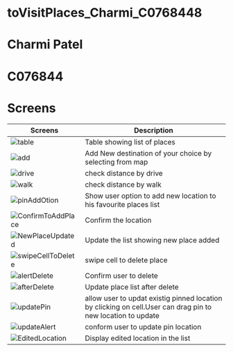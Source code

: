 # toVisitPlaces_Charmi_C0768448
# Charmi Patel

# C076844
# Screens

Screens | Description
--- | ---
<img src="https://s7.gifyu.com/images/tableeaa857dffa6dda37.png" alt="table" border="0"> |  Table showing list of places 
<img src="https://s7.gifyu.com/images/addba4e062e3ffd40cf.png" alt="add" border="0"> | Add New destination of your choice by selecting from map
<img src="https://s7.gifyu.com/images/drivee24f5635ea6446c7.png" alt="drive" border="0"> | check distance by drive
<img src="https://s7.gifyu.com/images/walk4f1b4b339c345cc7.png" alt="walk" border="0"> |  check distance by walk
<img src="https://s7.gifyu.com/images/pinAddOtion.png" alt="pinAddOtion" border="0"> |  Show user option to add new location to his favourite places list
<img src="https://s7.gifyu.com/images/ConfirmToAddPlace.png" alt="ConfirmToAddPlace" border="0"> | Confirm the location
<img src="https://s7.gifyu.com/images/NewPlaceUpdated.png" alt="NewPlaceUpdated" border="0"> | Update the list showing new place added
<img src="https://s7.gifyu.com/images/swipeCellToDelete.png" alt="swipeCellToDelete" border="0"> | swipe cell to delete place
<img src="https://s7.gifyu.com/images/alertDelete.png" alt="alertDelete" border="0"> | Confirm user to delete
<img src="https://s7.gifyu.com/images/afterDelete.png" alt="afterDelete" border="0"> | Update place list after delete
<img src="https://s7.gifyu.com/images/updatePin.png" alt="updatePin" border="0"> | allow user to updat existig pinned location by clicking on cell.User can drag pin to new location to update
<img src="https://s7.gifyu.com/images/updateAlert.png" alt="updateAlert" border="0"> | conform user to update pin location
<img src="https://s7.gifyu.com/images/EditedLocation.png" alt="EditedLocation" border="0"> | Display edited location in the list
